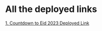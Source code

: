 # All the deployed links
[1. Countdown to Eid 2023 Deployed Link](https://eid-2k23-countdown.netlify.app/)
